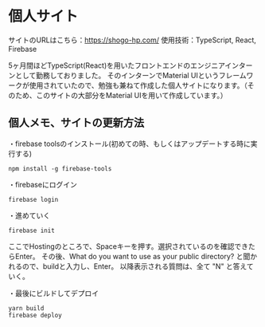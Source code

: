 # 個人サイト

サイトのURLはこちら：https://shogo-hp.com/
使用技術：TypeScript, React, Firebase

5ヶ月間ほどTypeScript(React)を用いたフロントエンドのエンジニアインターンとして勤務しておりました。
そのインターンでMaterial UIというフレームワークが使用されていたので、勉強も兼ねて作成した個人サイトになります。（そのため、このサイトの大部分をMaterial UIを用いて作成しています。）

## 個人メモ、サイトの更新方法

・firebase toolsのインストール(初めての時、もしくはアップデートする時に実行する)
```
npm install -g firebase-tools
```

・firebaseにログイン
```
firebase login
```

・進めていく
```
firebase init
```
ここでHostingのところで、Spaceキーを押す。選択されているのを確認できたらEnter。
その後、What do you want to use as your public directory? と聞かれるので、buildと入力し、Enter。
以降表示される質問は、全て "N" と答えていく。

・最後にビルドしてデプロイ
```
yarn build
firebase deploy
```

